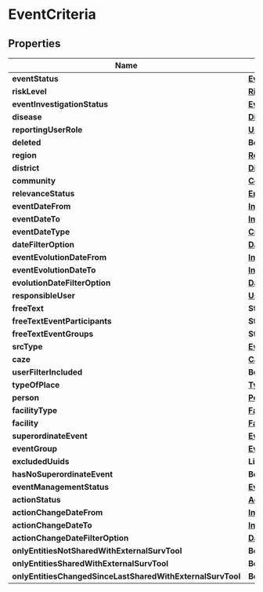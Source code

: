# EventCriteria

## Properties
Name | Type | Description | Notes
------------ | ------------- | ------------- | -------------
**eventStatus** | [**EventStatus**](EventStatus.md) |  |  [optional]
**riskLevel** | [**RiskLevel**](RiskLevel.md) |  |  [optional]
**eventInvestigationStatus** | [**EventInvestigationStatus**](EventInvestigationStatus.md) |  |  [optional]
**disease** | [**Disease**](Disease.md) |  |  [optional]
**reportingUserRole** | [**UserRole**](UserRole.md) |  |  [optional]
**deleted** | **Boolean** |  |  [optional]
**region** | [**RegionReferenceDto**](RegionReferenceDto.md) |  |  [optional]
**district** | [**DistrictReferenceDto**](DistrictReferenceDto.md) |  |  [optional]
**community** | [**CommunityReferenceDto**](CommunityReferenceDto.md) |  |  [optional]
**relevanceStatus** | [**EntityRelevanceStatus**](EntityRelevanceStatus.md) |  |  [optional]
**eventDateFrom** | [**Instant**](OffsetDateTime.md) |  |  [optional]
**eventDateTo** | [**Instant**](OffsetDateTime.md) |  |  [optional]
**eventDateType** | [**CriteriaDateType**](CriteriaDateType.md) |  |  [optional]
**dateFilterOption** | [**DateFilterOption**](DateFilterOption.md) |  |  [optional]
**eventEvolutionDateFrom** | [**Instant**](OffsetDateTime.md) |  |  [optional]
**eventEvolutionDateTo** | [**Instant**](OffsetDateTime.md) |  |  [optional]
**evolutionDateFilterOption** | [**DateFilterOption**](DateFilterOption.md) |  |  [optional]
**responsibleUser** | [**UserReferenceDto**](UserReferenceDto.md) |  |  [optional]
**freeText** | **String** |  |  [optional]
**freeTextEventParticipants** | **String** |  |  [optional]
**freeTextEventGroups** | **String** |  |  [optional]
**srcType** | [**EventSourceType**](EventSourceType.md) |  |  [optional]
**caze** | [**CaseReferenceDto**](CaseReferenceDto.md) |  |  [optional]
**userFilterIncluded** | **Boolean** |  |  [optional]
**typeOfPlace** | [**TypeOfPlace**](TypeOfPlace.md) |  |  [optional]
**person** | [**PersonReferenceDto**](PersonReferenceDto.md) |  |  [optional]
**facilityType** | [**FacilityType**](FacilityType.md) |  |  [optional]
**facility** | [**FacilityReferenceDto**](FacilityReferenceDto.md) |  |  [optional]
**superordinateEvent** | [**EventReferenceDto**](EventReferenceDto.md) |  |  [optional]
**eventGroup** | [**EventGroupReferenceDto**](EventGroupReferenceDto.md) |  |  [optional]
**excludedUuids** | **List&lt;String&gt;** |  |  [optional]
**hasNoSuperordinateEvent** | **Boolean** |  |  [optional]
**eventManagementStatus** | [**EventManagementStatus**](EventManagementStatus.md) |  |  [optional]
**actionStatus** | [**ActionStatus**](ActionStatus.md) |  |  [optional]
**actionChangeDateFrom** | [**Instant**](OffsetDateTime.md) |  |  [optional]
**actionChangeDateTo** | [**Instant**](OffsetDateTime.md) |  |  [optional]
**actionChangeDateFilterOption** | [**DateFilterOption**](DateFilterOption.md) |  |  [optional]
**onlyEntitiesNotSharedWithExternalSurvTool** | **Boolean** |  |  [optional]
**onlyEntitiesSharedWithExternalSurvTool** | **Boolean** |  |  [optional]
**onlyEntitiesChangedSinceLastSharedWithExternalSurvTool** | **Boolean** |  |  [optional]
